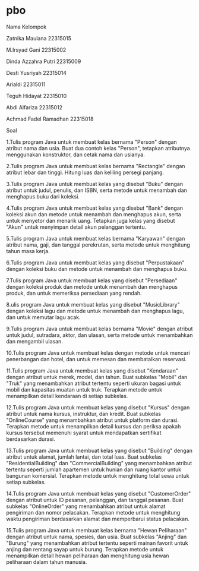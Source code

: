 # pbo
Nama Kelompok

Zatnika Maulana 22315015

M.Irsyad Gani 22315002

Dinda Azzahra Putri 22315009

Desti Yusriyah 22315014

Arialdi 22315011

Teguh Hidayat 22315010

Abdi Alfariza 22315012

Achmad Fadel Ramadhan 22315018

Soal

1.Tulis program Java untuk membuat kelas bernama "Person" dengan atribut nama dan usia. Buat dua contoh kelas "Person", tetapkan atributnya menggunakan konstruktor, dan cetak nama dan usianya.

2.Tulis program Java untuk membuat kelas bernama "Rectangle" dengan atribut lebar dan tinggi. Hitung luas dan keliling persegi panjang.

3.Tulis program Java untuk membuat kelas yang disebut "Buku" dengan atribut untuk judul, penulis, dan ISBN, serta metode untuk menambah dan menghapus buku dari koleksi.

4.Tulis program Java untuk membuat kelas yang disebut "Bank" dengan koleksi akun dan metode untuk menambah dan menghapus akun, serta untuk menyetor dan menarik uang. Tetapkan juga kelas yang disebut "Akun" untuk menyimpan detail akun pelanggan tertentu.

5.Tulis program Java untuk membuat kelas bernama "Karyawan" dengan atribut nama, gaji, dan tanggal perekrutan, serta metode untuk menghitung tahun masa kerja.

6.Tulis program Java untuk membuat kelas yang disebut "Perpustakaan" dengan koleksi buku dan metode untuk menambah dan menghapus buku.

7.Tulis program Java untuk membuat kelas yang disebut "Persediaan" dengan koleksi produk dan metode untuk menambah dan menghapus produk, dan untuk memeriksa persediaan yang rendah.

8.ulis program Java untuk membuat kelas yang disebut "MusicLibrary" dengan koleksi lagu dan metode untuk menambah dan menghapus lagu, dan untuk memutar lagu acak.

9.Tulis program Java untuk membuat kelas bernama "Movie" dengan atribut untuk judul, sutradara, aktor, dan ulasan, serta metode untuk menambahkan dan mengambil ulasan.

10.Tulis program Java untuk membuat kelas dengan metode untuk mencari penerbangan dan hotel, dan untuk memesan dan membatalkan reservasi.

11.Tulis program Java untuk membuat kelas yang disebut "Kendaraan" dengan atribut untuk merek, model, dan tahun. Buat subkelas "Mobil" dan "Truk" yang menambahkan atribut tertentu seperti ukuran bagasi untuk mobil dan kapasitas muatan untuk truk. Terapkan metode untuk menampilkan detail kendaraan di setiap subkelas.

12.Tulis program Java untuk membuat kelas yang disebut "Kursus" dengan atribut untuk nama kursus, instruktur, dan kredit. Buat subkelas "OnlineCourse" yang menambahkan atribut untuk platform dan durasi. Terapkan metode untuk menampilkan detail kursus dan periksa apakah kursus tersebut memenuhi syarat untuk mendapatkan sertifikat berdasarkan durasi.

13.Tulis program Java untuk membuat kelas yang disebut "Building" dengan atribut untuk alamat, jumlah lantai, dan total luas. Buat subkelas "ResidentialBuilding" dan "CommercialBuilding" yang menambahkan atribut tertentu seperti jumlah apartemen untuk hunian dan ruang kantor untuk bangunan komersial. Terapkan metode untuk menghitung total sewa untuk setiap subkelas.

14.Tulis program Java untuk membuat kelas yang disebut "CustomerOrder" dengan atribut untuk ID pesanan, pelanggan, dan tanggal pesanan. Buat subkelas "OnlineOrder" yang menambahkan atribut untuk alamat pengiriman dan nomor pelacakan. Terapkan metode untuk menghitung waktu pengiriman berdasarkan alamat dan memperbarui status pelacakan.

15.Tulis program Java untuk membuat kelas bernama "Hewan Peliharaan" dengan atribut untuk nama, spesies, dan usia. Buat subkelas "Anjing" dan "Burung" yang menambahkan atribut tertentu seperti mainan favorit untuk anjing dan rentang sayap untuk burung. Terapkan metode untuk menampilkan detail hewan peliharaan dan menghitung usia hewan peliharaan dalam tahun manusia.
